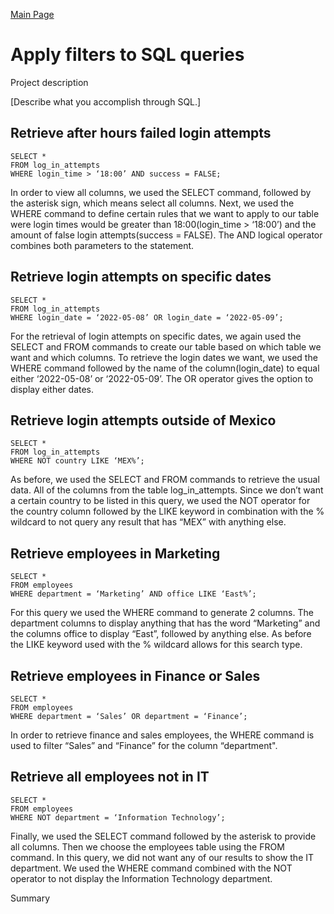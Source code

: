 [Main Page](https://github.com/davidj778/davidj778)

# Apply filters to SQL queries


Project description

[Describe what you accomplish through SQL.]


## Retrieve after hours failed login attempts


```
SELECT *
FROM log_in_attempts
WHERE login_time > ‘18:00’ AND success = FALSE;
```

In order to view all columns, we used the SELECT command, followed by the asterisk sign, which means select all columns. Next, we used the WHERE command to define certain rules that we want to apply to our table were login times would be greater than 18:00(login_time > ‘18:00’) and the amount of false login attempts(success = FALSE). The AND logical operator combines both parameters to the statement.

## Retrieve login attempts on specific dates

```
SELECT *
FROM log_in_attempts
WHERE login_date = ‘2022-05-08’ OR login_date = ‘2022-05-09’;
```

For the retrieval of login attempts on specific dates, we again used the SELECT and FROM commands to create our table based on which table we want and which columns. To retrieve the login dates we want, we used the WHERE command followed by the name of the column(login_date) to equal either ‘2022-05-08’ or ‘2022-05-09’. The OR operator gives the option to display either dates.

## Retrieve login attempts outside of Mexico

```
SELECT *
FROM log_in_attempts
WHERE NOT country LIKE ‘MEX%’;
```

As before, we used the SELECT and FROM commands to retrieve the usual data. All of the columns from the table log_in_attempts. Since we don’t want a certain country to be listed in this query, we used the NOT operator for the country column followed by the LIKE keyword in combination with the % wildcard to not query any result that has “MEX” with anything else.

## Retrieve employees in Marketing

```
SELECT *
FROM employees
WHERE department = ‘Marketing’ AND office LIKE ‘East%’;
```

For this query we used the WHERE command to generate 2 columns. The department columns to display anything that has the word “Marketing” and the columns office to display “East”, followed by anything else. As before the LIKE keyword used with the % wildcard allows for this search type.

## Retrieve employees in Finance or Sales

```
SELECT *
FROM employees
WHERE department = ‘Sales’ OR department = ‘Finance’;
```

In order to retrieve finance and sales employees, the WHERE command is used to filter “Sales” and “Finance” for the column “department".

## Retrieve all employees not in IT

```
SELECT *
FROM employees
WHERE NOT department = ‘Information Technology’;
```

Finally, we used the SELECT command followed by the asterisk to provide all columns. Then we choose the employees table using the FROM command. In this query, we did not want any of our results to show the IT department. We used the WHERE command combined with the NOT operator to not display the Information Technology department.

Summary







